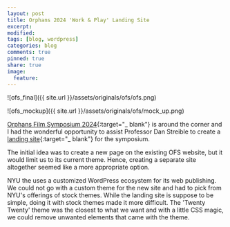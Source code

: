 ```yaml
---
layout: post
title: Orphans 2024 'Work & Play' Landing Site
excerpt:
modified:
tags: [blog, wordpress]
categories: blog
comments: true
pinned: true
share: true
image:
  feature:
---
```


![ofs_final]({{ site.url }}/assets/originals/ofs/ofs.png)

![ofs_mockup]({{ site.url }}/assets/originals/ofs/mock_up.png)

[Orphans Film Symposium 2024](https://wp.nyu.edu/orphanfilm/){:target="\_ blank"} is around the corner and I had the wonderful opportunity to assist Professor Dan Streible to create a [landing site](https://wp.nyu.edu/orphans2024/){:target="\_ blank"} for the symposium.

The initial idea was to create a new page on the existing OFS website, but it would limit us to its current theme. Hence, creating a separate site altogether seemed like a more appropriate option.

NYU the uses a customized WordPress ecosystem for its web publishing. We could not go with a custom theme for the new site and had to pick from NYU's offerings of stock themes. While the landing site is suppose to be simple, doing it with stock themes made it more difficult. The 'Twenty Twenty' theme was the closest to what we want and with a little CSS magic, we could remove unwanted elements that came with the theme.
